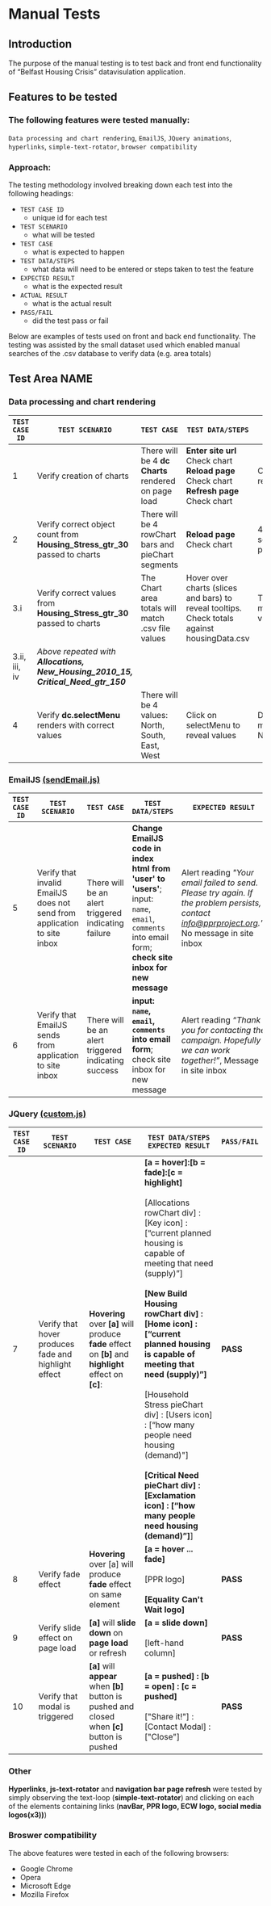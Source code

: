 # Manual Tests
## Introduction 
The purpose of the manual testing is to test back and front end functionality of “Belfast Housing Crisis” datavisulation application.

## Features to be tested 
### The following features were tested manually:
`Data processing and chart rendering`, `EmailJS`, `JQuery animations`, `hyperlinks`, `simple-text-rotator`, `browser compatibility`

### Approach:
The testing methodology involved breaking down each test into the following headings: 
* `TEST CASE ID`
    * unique id for each test 
* `TEST SCENARIO`
    * what will be tested
* `TEST CASE`
    * what is expected to happen   
* `TEST DATA/STEPS`
    * what data will need to be entered or steps taken to test the feature  
* `EXPECTED RESULT`
    * what is the expected result 
* `ACTUAL RESULT`
    * what is the actual result 
* `PASS/FAIL`
    * did the test pass or fail

Below are examples of tests used on front and back end functionality. The testing was assisted by the small dataset used which enabled manual searches of the .csv database to verify data (e.g. area totals)

## Test Area NAME
### Data processing and chart rendering

|`TEST CASE ID` |`TEST SCENARIO`|`TEST CASE`|`TEST DATA/STEPS`|`EXPECTED RESULT`|`ACTUAL RESULT`|`PASS/FAIL`|
|---|---|---|---|---|---|---|
|1|Verify creation of charts|There will be 4 **dc Charts** rendered on page load  |**Enter site url**<br>Check chart<br>**Reload page**<br>Check chart<br>**Refresh page**<br>Check chart| Chart is rendered (x4)|Chart is rendered (x4)|**PASS**|
|2|Verify correct object count from **Housing_Stress_gtr_30** passed to charts|There will be 4 rowChart bars and pieChart segments|**Reload page**<br>Check chart |4 x segments/bars per chart|4 x segments/bars per chart|**PASS**|
|3.i|Verify correct values from **Housing_Stress_gtr_30** passed to charts|The Chart area totals will match .csv file values|Hover over charts (slices and bars) to reveal tooltips. Check totals against housingData.csv|Tooltip totals match .csv values|Tooltip totals equal: 2944(W), 1484(N), 1255(S), 1250(E)|**PASS**|
|3.ii, iii, iv |*Above repeated with **Allocations, New_Housing_2010_15, Critical_Need_gtr_150***|
|4|Verify **dc.selectMenu** renders with correct values |There will be 4 values: North, South, East, West |Click on selectMenu to reveal values|Dropdown menu displays N, S, E, W|Dropdown menu displaying N, S, E, W|**PASS**|


### EmailJS [(sendEmail.js)](/js/sendEmail.js)
|`TEST CASE ID` |`TEST SCENARIO`|`TEST CASE`|`TEST DATA/STEPS`|`EXPECTED RESULT`|`ACTUAL RESULT`|`PASS/FAIL`|
|---|---|---|---|---|---|---|
|5|Verify that invalid EmailJS does not send from application to site inbox|There will be an alert triggered indicating failure|**Change EmailJS code in index html from 'user' to 'users'**; input: `name`, `email`, `comments` into email form; **check site inbox for new message**|Alert reading *"Your email failed to send. Please try again. If the problem persists, contact info@pprproject.org."*, No message in site inbox|Alert reading *"Your email failed to send. Please try again. If the problem persists, contact info@pprproject.org."*, No message in site inbox|**PASS**|
|6|Verify that EmailJS sends from application to site inbox|There will be an alert triggered indicating success|**input: `name`, `email`, `comments` into email form**; check site inbox for new message|Alert reading *“Thank you for contacting the campaign. Hopefully we can work together!”*, Message in site inbox|Alert reading *“Thank you for contacting the campaign. Hopefully we can work together!”*, Message in site inbox|**PASS**|

### JQuery [(custom.js)](/js/custom.js)
|`TEST CASE ID` |`TEST SCENARIO`| `TEST CASE` |`TEST DATA/STEPS` `EXPECTED RESULT` | `PASS/FAIL`|
|---|---|---|---|---|
|7|Verify that hover produces fade and highlight effect|**Hovering** over **[a]** will produce **fade** effect on **[b]** and **highlight** effect on **[c]**:<br>|**[a = hover]:[b = fade]:[c = highlight]**<br><br>[Allocations rowChart div] : [Key icon] : [“current planned housing is capable of meeting that need (supply)”]<br><br>**[New Build Housing rowChart div] : [Home icon] : [“current planned housing is capable of meeting that need (supply)”]**<br><br>[Household Stress pieChart div] : [Users icon] : [“how many people need housing (demand)"]<br><br>**[Critical Need pieChart div] : [Exclamation icon] : [“how many people need housing (demand)”]**]|**PASS**|
|8|Verify fade effect|**Hovering** over [a] will produce **fade** effect on same element|**[a = hover ... fade]**<br><br>[PPR logo]<br><br>**[Equality Can't Wait logo]**|**PASS**|
|9|Verify slide effect on page load |**[a]** will **slide down** on **page load** or refresh|**[a = slide down]**<br><br>[left-hand column]|**PASS**|
|10|Verify that modal is triggered |**[a]** will **appear** when **[b]** button is pushed and closed when **[c]** button is pushed|**[a = pushed] : [b = open] : [c = pushed]**<br><br>["Share it!"] : [Contact Modal] : ["Close"]|**PASS**|

### Other
**Hyperlinks**, **js-text-rotator** and **navigation bar page refresh** were tested by simply observing the text-loop (**simple-text-rotator**) and clicking on each of the elements containing links (**navBar, PPR logo, ECW logo, social media logos(x3))**)

### Broswer compatibility
The above features were tested in each of the following browsers:
  - Google Chrome
  - Opera
  - Microsoft Edge
  - Mozilla Firefox

